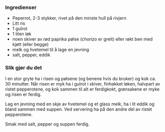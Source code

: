 
### Ingredienser
- Peperrot, 2-3 stykker, rivet på den minste hull på rivjern
- Litt ris
- 1 gulrot
- 1 liten løk
- noen skiver av rød paprika pølse (chorizo er greit) eller røkt ben med kjøtt (eller begge)
- melk og hvetemel til å lage en jevning
- salt, pepper, eddik

### Slik gjør du det
I en stor gryte ha i risen og pølsene (og benene hvis du bruker) og kok ca. 30 minutter. Når risen er myk ha i gulrot i skiver, finhakket løken, halvpart av ristet pepperotene, og kok sammen til alt er ferdigkokt, grønsakene er myke og risen er ferdig.

 Lag en jevning med en skje av hvetemel og et glass melk, ha i lit eddik og bland sammen med suppen. Ved servering ha på den andre del av ristet pepperotene.

 Smak med salt, pepper og suppen ferdig.